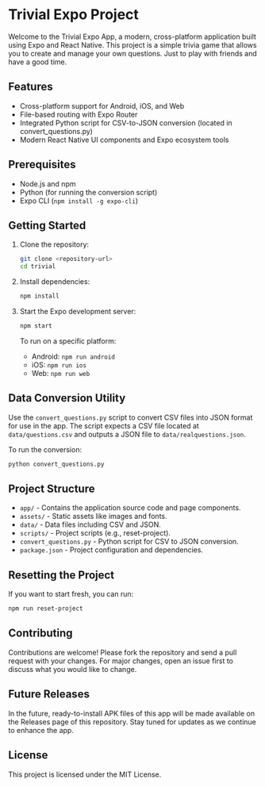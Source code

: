 # Trivial Expo Project

Welcome to the Trivial Expo App, a modern, cross-platform application built using Expo and React Native. This project is a simple trivia game that allows you to create and manage your own questions. Just to play with friends and have a good time.

## Features

- Cross-platform support for Android, iOS, and Web
- File-based routing with Expo Router
- Integrated Python script for CSV-to-JSON conversion (located in convert_questions.py)
- Modern React Native UI components and Expo ecosystem tools

## Prerequisites

- Node.js and npm
- Python (for running the conversion script)
- Expo CLI (`npm install -g expo-cli`)

## Getting Started

1. Clone the repository:
   ```bash
   git clone <repository-url>
   cd trivial
   ```

2. Install dependencies:
   ```bash
   npm install
   ```

3. Start the Expo development server:
   ```bash
   npm start
   ```

   To run on a specific platform:
   - Android: `npm run android`
   - iOS: `npm run ios`
   - Web: `npm run web`

## Data Conversion Utility

Use the `convert_questions.py` script to convert CSV files into JSON format for use in the app. The script expects a CSV file located at `data/questions.csv` and outputs a JSON file to `data/realquestions.json`.
   
To run the conversion:
   ```bash
   python convert_questions.py
   ```

## Project Structure

- `app/` - Contains the application source code and page components.
- `assets/` - Static assets like images and fonts.
- `data/` - Data files including CSV and JSON.
- `scripts/` - Project scripts (e.g., reset-project).
- `convert_questions.py` - Python script for CSV to JSON conversion.
- `package.json` - Project configuration and dependencies.

## Resetting the Project

If you want to start fresh, you can run:
   ```bash
   npm run reset-project
   ```

## Contributing

Contributions are welcome! Please fork the repository and send a pull request with your changes. For major changes, open an issue first to discuss what you would like to change.

## Future Releases
In the future, ready-to-install APK files of this app will be made available on the Releases page of this repository. Stay tuned for updates as we continue to enhance the app.

## License

This project is licensed under the MIT License.
